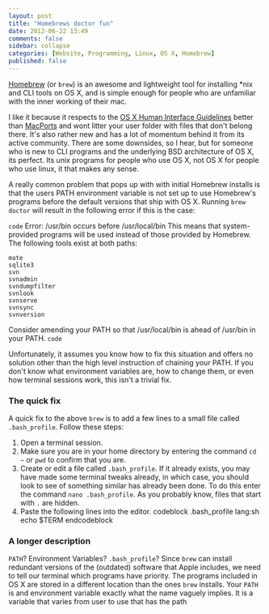 ```yaml
---
layout: post
title: "Homebrews doctor fun"
date: 2012-06-22 13:49
comments: false
sidebar: collapse
categories: [Website, Programming, Linux, OS X, Homebrew]
published: false
---
```

[Homebrew](http://mxcl.github.com/homebrew/) (or `brew`) is an awesome and lightweight tool for installing *nix and CLI tools on OS X, and is simple enough for people who are unfamiliar with the inner working of their mac.  

I like it because it respects to the [OS X Human Interface Guidelines](http://developer.apple.com/library/mac/#documentation/UserExperience/Conceptual/AppleHIGuidelines/Intro/Intro.html) better than [MacPorts](http://www.macports.org/) and wont litter your user folder with files that don't belong there.  It's also rather new and has a lot of momentum behind it from its active community.  There are some downsides, so I hear, but for someone who is new to CLI programs and the underlying BSD architecture of OS X, its perfect.  Its unix programs for people who use OS X, not OS X for people who use linux, it that makes any sense.

A really common problem that pops up with with initial Homebrew installs is that the users PATH environment variable is not set up to use Homebrew's programs before the default versions that ship with OS X.  Running `brew doctor` will result in the following error if this is the case:

`code`
Error: /usr/bin occurs before /usr/local/bin
This means that system-provided programs will be used instead of those
provided by Homebrew. The following tools exist at both paths:

    mate
    sqlite3
    svn
    svnadmin
    svndumpfilter
    svnlook
    svnserve
    svnsync
    svnversion

Consider amending your PATH so that /usr/local/bin
is ahead of /usr/bin in your PATH.
`code`

Unfortunately, it assumes you know how to fix this situation and offers no solution other than the high level instruction of chaining your PATH.  If you don't know what environment variables are, how to change them, or even how terminal sessions work, this isn't a trivial fix.  

### The quick fix ###

A quick fix to the above `brew` is to add a few lines to a small file called `.bash_profile`.  Follow these steps:


1.	Open a terminal session.
2.	Make sure you are in your home directory by entering the command `cd ~` or `pwd` to confirm that you are.
3.	Create or edit a file called `.bash_profile`.  If it already exists, you may have made some terminal tweaks already, in which case, you should look to see of something similar has already been done.  To do this enter the command `nano .bash_profile`.  As you probably know, files that start with `.` are hidden.
4.	Paste the following lines into the editor.
codeblock 	.bash_profile lang:sh
echo $TERM
endcodeblock


### A longer description ###
`PATH`? Environment Variables? `.bash_profile`? Since `brew` can install redundant versions of the (outdated) software that Apple includes, we need to tell our terminal which programs have priority.  The programs included in OS X are stored in a different location than the ones `brew` installs.  Your `PATH` is and environment variable exactly what the name vaguely implies.  It is a variable that varies from user to use that has the path 